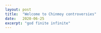 ```yaml
---
layout: post
title:  "Welcome to Chinmoy controversies"
date:   2020-06-25
excerpt: "god finite infinite"
---
```

